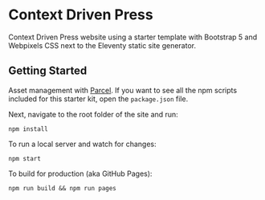 # Context Driven Press

Context Driven Press website using a starter template with Bootstrap 5 and Webpixels CSS next to the Eleventy static site generator.

## Getting Started

Asset management with [Parcel](https://parceljs.org/). If you want to see all the npm scripts included for this starter kit, open the `package.json` file.

Next, navigate to the root folder of the site and run:

```
npm install
```

To run a local server and watch for changes:

```
npm start
```

To build for production (aka GitHub Pages):

```
npm run build && npm run pages
```